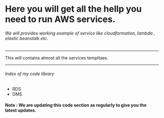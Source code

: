 # Here you will get all the hellp you need to run AWS services.

###### We will provides working example of service like cloudformation, lambda , elastic beanstalk etc.
_______________________________________________________________________________________________________________________________________

This will contains almost all the services templtaes. 

_______________________________________________________________________________________________________________________________________

###### Index of my code library 

- RDS
- DMS






#### Note : We are updating this code section as regularly to give you the latest updates.





